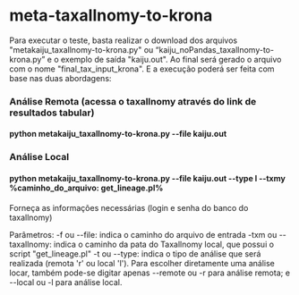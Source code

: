 # meta-taxallnomy-to-krona

Para executar o  teste, basta realizar o download dos arquivos "metakaiju_taxallnomy-to-krona.py" ou “kaiju_noPandas_taxallnomy-to-krona.py” e o exemplo de saída "kaiju.out". Ao final será gerado o arquivo com o nome "final_tax_input_krona". E a execução poderá ser feita com base nas duas abordagens:

### Análise Remota (acessa o taxallnomy através do link de resultados tabular)

  <h4>python metakaiju_taxallnomy-to-krona.py --file kaiju.out</h4>

### Análise Local

  <h4>python metakaiju_taxallnomy-to-krona.py --file kaiju.out --type l --txmy %caminho_do_arquivo: get_lineage.pl%</h4>
    Forneça as informações necessárias (login e senha do banco do taxallnomy)
  
  
  Parâmetros:
  -f ou --file: indica o caminho do arquivo de entrada
  -txm ou --taxallnomy: indica o caminho da pata do Taxallnomy local, que possui o script "get_lineage.pl"
  -t ou --type: indica o tipo de análise que será realizada (remota 'r' ou local 'l'). Para escolher diretamente uma análise locar, também pode-se digitar apenas --remote ou -r para análise remota; e --local ou -l para análise local.
  
 


